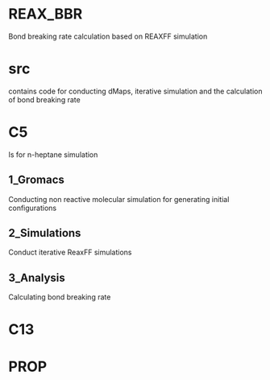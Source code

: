# REAX_BBR
Bond breaking rate calculation based on REAXFF simulation

# src 
contains code for conducting dMaps, iterative simulation and the calculation of bond breaking rate

# C5
Is for n-heptane simulation

## 1_Gromacs
Conducting non reactive molecular simulation for generating initial configurations

## 2_Simulations
Conduct iterative ReaxFF simulations

## 3_Analysis
Calculating bond breaking rate

# C13

# PROP



